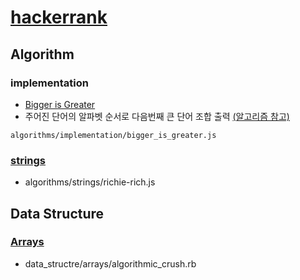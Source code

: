 # [hackerrank](https://www.hackerrank.com)

## Algorithm

### implementation
* [Bigger is Greater](https://www.hackerrank.com/challenges/bigger-is-greater)
* 주어진 단어의 알파벳 순서로 다음번째 큰 단어 조합 출력 [(알고리즘 참고)](https://www.nayuki.io/page/next-lexicographical-permutation-algorithm)
```
algorithms/implementation/bigger_is_greater.js
```

### [strings](https://www.hackerrank.com/domains/algorithms/strings)
* algorithms/strings/richie-rich.js

## Data Structure

### [Arrays](https://www.hackerrank.com/domains/data-structures/arrays)
* data_structre/arrays/algorithmic_crush.rb
